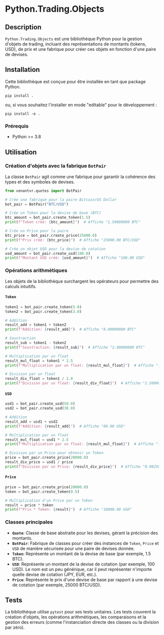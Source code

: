 # Python.Trading.Objects

## Description

`Python.Trading.Objects` est une bibliothèque Python pour la gestion d'objets de trading, incluant des représentations de montants (tokens, USD), de prix et une fabrique
pour créer ces objets en fonction d'une paire de devises.

## Installation

Cette bibliothèque est conçue pour être installée en tant que package Python.

```
pip install .
```

ou, si vous souhaitez l'installer en mode "editable" pour le développement :

```
pip install -e .
```

### Prérequis

* Python \>= 3.8

## Utilisation

### Création d'objets avec la fabrique `BotPair`

La classe `BotPair` agit comme une fabrique pour garantir la cohérence des types et des symboles de devises.

```python
from venantvr.quotes import BotPair

# Crée une fabrique pour la paire Bitcoin/US Dollar
bot_pair = BotPair("BTC/USD")

# Crée un Token pour la devise de base (BTC)
btc_amount = bot_pair.create_token(1.5)
print(f"Token créé: {btc_amount}")  # Affiche "1.50000000 BTC"

# Crée un Price pour la paire
btc_price = bot_pair.create_price(25000.0)
print(f"Prix créé: {btc_price}")  # Affiche "25000.00 BTC/USD"

# Crée un objet USD pour la devise de cotation
usd_amount = bot_pair.create_usd(100.0)
print(f"Montant USD créé: {usd_amount}")  # Affiche "100.00 USD"
```

### Opérations arithmétiques

Les objets de la bibliothèque surchargent les opérateurs pour permettre des calculs intuitifs.

#### `Token`

```python
token1 = bot_pair.create_token(5.0)
token2 = bot_pair.create_token(3.0)

# Addition
result_add = token1 + token2
print(f"Addition: {result_add}")  # Affiche "8.00000000 BTC"

# Soustraction
result_sub = token1 - token2
print(f"Soustraction: {result_sub}")  # Affiche "2.00000000 BTC"

# Multiplication par un float
result_mul_float = token1 * 2.5
print(f"Multiplication par un float: {result_mul_float}")  # Affiche "12.50000000 BTC"

# Division par un float
result_div_float = token1 / 2.0
print(f"Division par un float: {result_div_float}")  # Affiche "2.50000000 BTC"
```

#### `USD`

```python
usd1 = bot_pair.create_usd(50.0)
usd2 = bot_pair.create_usd(30.0)

# Addition
result_add = usd1 + usd2
print(f"Addition: {result_add}")  # Affiche "80.00 USD"

# Multiplication par un float
result_mul_float = usd1 * 2.5
print(f"Multiplication par un float: {result_mul_float}")  # Affiche "125.00 USD"

# Division par un Price pour obtenir un Token
price = bot_pair.create_price(20000.0)
result_div_price = usd1 / price
print(f"Division par un Price: {result_div_price}")  # Affiche "0.00250000 BTC"
```

#### `Price`

```python
price = bot_pair.create_price(20000.0)
token = bot_pair.create_token(0.5)

# Multiplication d'un Price par un Token
result = price * token
print(f"Prix * Token: {result}")  # Affiche "10000.00 USD"
```

### Classes principales

* **`Quote`**: Classe de base abstraite pour les devises, gérant la précision des montants.
* **`BotPair`**: Fabrique de classes pour créer des instances de `Token`, `Price` et `USD` de manière sécurisée pour une paire de devises donnée.
* **`Token`**: Représente un montant de la devise de base (par exemple, 1.5 BTC).
* **`USD`**: Représente un montant de la devise de cotation (par exemple, 100 USD). Le nom est un peu générique, car il peut représenter n'importe quelle devise de
  cotation (JPY, EUR, etc.).
* **`Price`**: Représente le prix d'une devise de base par rapport à une devise de cotation (par exemple, 25000 BTC/USD).

## Tests

La bibliothèque utilise `pytest` pour ses tests unitaires. Les tests couvrent la création d'objets, les opérations arithmétiques, les comparaisons et la gestion des
erreurs (comme l'instanciation directe des classes ou la division par zéro).
